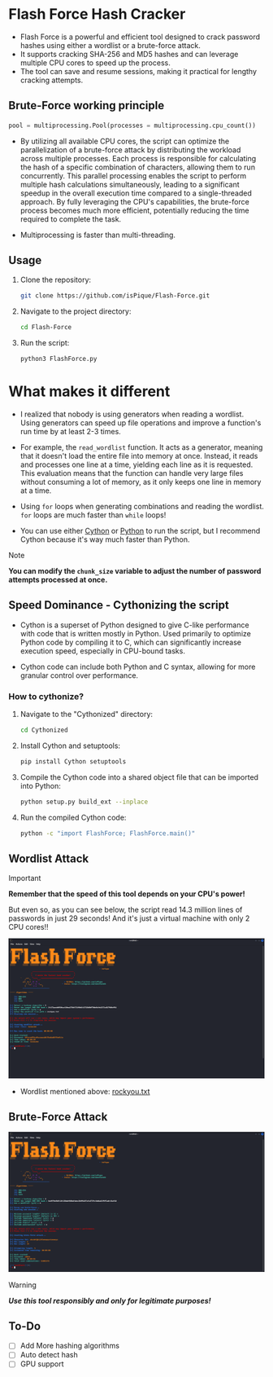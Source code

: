 # Flash Force Hash Cracker

- Flash Force is a powerful and efficient tool designed to crack password hashes using either a wordlist or a brute-force attack.
- It supports cracking SHA-256 and MD5 hashes and can leverage multiple CPU cores to speed up the process.
- The tool can save and resume sessions, making it practical for lengthy cracking attempts.

## Brute-Force working principle

```python
pool = multiprocessing.Pool(processes = multiprocessing.cpu_count())
```

- By utilizing all available CPU cores, the script can optimize the parallelization of a brute-force attack by distributing the workload across multiple processes. Each process is responsible for calculating the hash of a specific combination of characters, allowing them to run concurrently. This parallel processing enables the script to perform multiple hash calculations simultaneously, leading to a significant speedup in the overall execution time compared to a single-threaded approach. By fully leveraging the CPU's capabilities, the brute-force process becomes much more efficient, potentially reducing the time required to complete the task.

- Multiprocessing is faster than multi-threading.

## Usage

1. Clone the repository:

    ```bash
    git clone https://github.com/isPique/Flash-Force.git
    ```

2. Navigate to the project directory:

    ```bash
    cd Flash-Force
    ```

3. Run the script:

    ```bash
    python3 FlashForce.py
    ```

# What makes it different

- I realized that nobody is using generators when reading a wordlist. Using generators can speed up file operations and improve a function's run time by at least 2-3 times.

- For example, the `read_wordlist` function. It acts as a generator, meaning that it doesn't load the entire file into memory at once. Instead, it reads and processes one line at a time, yielding each line as it is requested. This evaluation means that the function can handle very large files without consuming a lot of memory, as it only keeps one line in memory at a time.

- Using `for` loops when generating combinations and reading the wordlist. `for` loops are much faster than `while` loops!

- You can use either [Cython](https://cython.org/) or [Python](https://www.python.org/) to run the script, but I recommend Cython because it's way much faster than Python.

> [!NOTE]
> **You can modify the `chunk_size` variable to adjust the number of password attempts processed at once.**

## Speed Dominance - Cythonizing the script

- Cython is a superset of Python designed to give C-like performance with code that is written mostly in Python. Used primarily to optimize Python code by compiling it to C, which can significantly increase execution speed, especially in CPU-bound tasks.

- Cython code can include both Python and C syntax, allowing for more granular control over performance.

### How to cythonize?

  1. Navigate to the "Cythonized" directory:
  
      ```bash
      cd Cythonized
      ```

  2. Install Cython and setuptools:
     ```bash
     pip install Cython setuptools
     ```
  
  3. Compile the Cython code into a shared object file that can be imported into Python:
  
      ```bash
      python setup.py build_ext --inplace
      ```
  
  4. Run the compiled Cython code:
  
     ```bash
     python -c "import FlashForce; FlashForce.main()"
     ```

## Wordlist Attack
> [!IMPORTANT]
> **Remember that the speed of this tool depends on your CPU's power!**

But even so, as you can see below, the script read 14.3 million lines of passwords in just 29 seconds! And it's just a virtual machine with only 2 CPU cores!!

![Wordlist Attack](https://github.com/isPique/Flash-Force/blob/main/Images/Wordlist%20Attack.png)

- Wordlist mentioned above: [rockyou.txt](https://github.com/brannondorsey/naive-hashcat/releases/download/data/rockyou.txt)

## Brute-Force Attack
![Brute-Force Attack](https://github.com/isPique/Flash-Force/blob/main/Images/Brute-Force%20Attack.png)

> [!WARNING]
> ***Use this tool responsibly and only for legitimate purposes!***

## To-Do
- [ ] Add More hashing algorithms
- [ ] Auto detect hash
- [ ] GPU support

